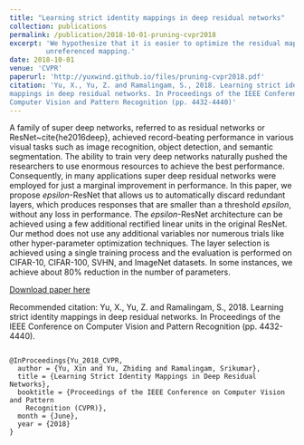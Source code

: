 ```yaml
---
title: "Learning strict identity mappings in deep residual networks"
collection: publications
permalink: /publication/2018-10-01-pruning-cvpr2018
excerpt: 'We hypothesize that it is easier to optimize the residual mapping than to optimize the original,
         unreferenced mapping.'
date: 2018-10-01
venue: 'CVPR'
paperurl: 'http://yuxwind.github.io/files/pruning-cvpr2018.pdf'
citation: 'Yu, X., Yu, Z. and Ramalingam, S., 2018. Learning strict identity
mappings in deep residual networks. In Proceedings of the IEEE Conference on
Computer Vision and Pattern Recognition (pp. 4432-4440)'
---
```


A family of super deep networks, referred to as residual networks or
ResNet~cite{he2016deep}, achieved record-beating performance in various visual
tasks such as image recognition, object detection, and semantic segmentation.
The ability to train very deep networks naturally pushed the researchers to use
enormous resources to achieve the best performance. Consequently, in many
applications super deep residual networks were employed for just a marginal
improvement in performance. In this paper, we propose $epsilon$-ResNet that
allows us to automatically discard redundant layers, which produces responses
that are smaller than a threshold $epsilon$, without any loss in performance.
The $epsilon$-ResNet architecture can be achieved using a few additional
rectified linear units in the original ResNet. Our method does not use any
additional variables nor numerous trials like other hyper-parameter optimization
techniques. The layer selection is achieved using a single training process and
the evaluation is performed on CIFAR-10, CIFAR-100, SVHN, and ImageNet datasets.
In some instances, we achieve about 80% reduction in the number of parameters.

[Download paper here](http://yuxwind.github.io/files/pruning-cvpr2018.pdf)

Recommended citation:  Yu, X., Yu, Z. and Ramalingam, S., 2018. Learning strict identity mappings in
deep residual networks. In Proceedings of the IEEE Conference on Computer Vision
and Pattern Recognition (pp. 4432-4440).

<code>
@InProceedings{Yu_2018_CVPR,
  author = {Yu, Xin and Yu, Zhiding and Ramalingam, Srikumar},
  title = {Learning Strict Identity Mappings in Deep Residual Networks},
  booktitle = {Proceedings of the IEEE Conference on Computer Vision and Pattern
    Recognition (CVPR)},
  month = {June},
  year = {2018}
}
<code>
